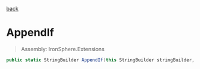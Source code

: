﻿

[back](/IronSphere.Extensions/StringBuilderExtension)

# AppendIf

> Assembly: IronSphere.Extensions

```csharp
public static StringBuilder AppendIf(this StringBuilder stringBuilder, Boolean condition, String textToAppend)
```



 